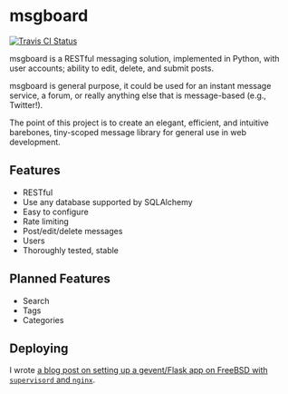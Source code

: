 # msgboard

[![Travis CI Status](https://travis-ci.org/lillian-gardenia-seabreeze/msgboard.svg)](https://travis-ci.org/lillian-gardenia-seabreeze/msgboard)

msgboard is a RESTful messaging solution, implemented in Python,
with user accounts; ability to edit, delete, and submit posts.

msgboard is general purpose, it could be used for an instant
message service, a forum, or really anything else that is
message-based (e.g., Twitter!).

The point of this project is to create an elegant, efficient,
and intuitive barebones, tiny-scoped message library for general
use in web development.

## Features

  * RESTful
  * Use any database supported by SQLAlchemy
  * Easy to configure
  * Rate limiting
  * Post/edit/delete messages
  * Users
  * Thoroughly tested, stable

## Planned Features

  * Search
  * Tags
  * Categories

## Deploying

I wrote [a blog post on setting up a gevent/Flask app on FreeBSD
with `supervisord` and `nginx`](http://hypatiasoftware.org/2016/01/29/polling-is-a-hack-server-sent-events-eventsource-with-gevent-flask-nginx-and-freebsd/).
